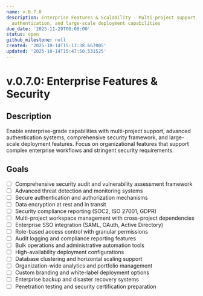 ```yaml
---
name: v.0.7.0
description: Enterprise Features & Scalability - Multi-project support, enterprise
  authentication, and large-scale deployment capabilities
due_date: '2025-11-29T00:00:00'
status: open
github_milestone: null
created: '2025-10-14T15:17:38.667005'
updated: '2025-10-14T15:47:50.531525'
---
```


# v.0.7.0: Enterprise Features & Security

## Description

Enable enterprise-grade capabilities with multi-project support, advanced authentication systems, comprehensive security framework, and large-scale deployment features. Focus on organizational features that support complex enterprise workflows and stringent security requirements.

## Goals

- [ ] Comprehensive security audit and vulnerability assessment framework
- [ ] Advanced threat detection and monitoring systems
- [ ] Secure authentication and authorization mechanisms
- [ ] Data encryption at rest and in transit
- [ ] Security compliance reporting (SOC2, ISO 27001, GDPR)
- [ ] Multi-project workspace management with cross-project dependencies
- [ ] Enterprise SSO integration (SAML, OAuth, Active Directory)
- [ ] Role-based access control with granular permissions
- [ ] Audit logging and compliance reporting features
- [ ] Bulk operations and administrative automation tools
- [ ] High-availability deployment configurations
- [ ] Database clustering and horizontal scaling support
- [ ] Organization-wide analytics and portfolio management
- [ ] Custom branding and white-label deployment options
- [ ] Enterprise backup and disaster recovery systems
- [ ] Penetration testing and security certification preparation